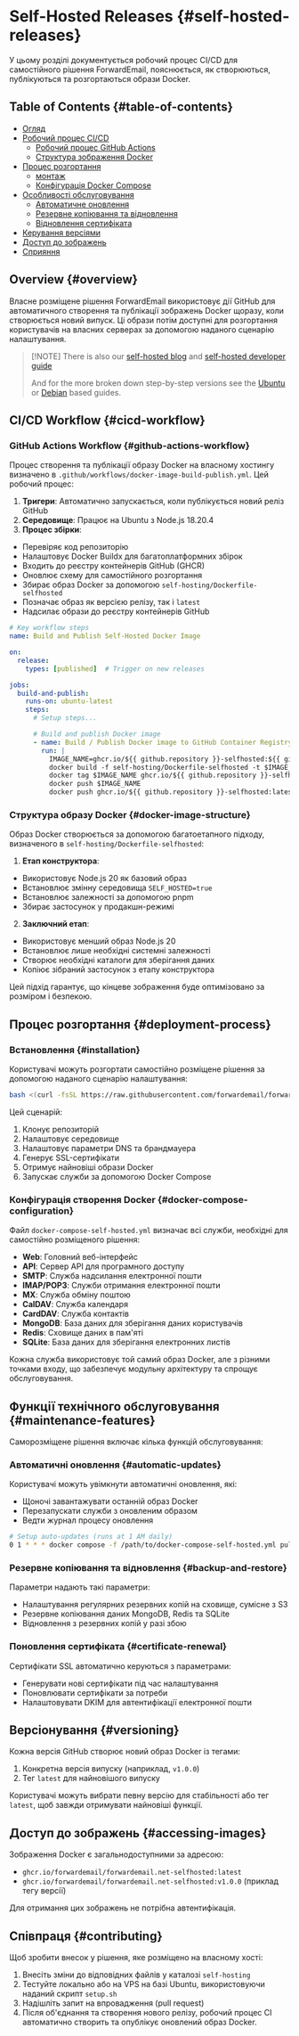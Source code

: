 # Self-Hosted Releases {#self-hosted-releases}

У цьому розділі документується робочий процес CI/CD для самостійного рішення ForwardEmail, пояснюється, як створюються, публікуються та розгортаються образи Docker.

## Table of Contents {#table-of-contents}

* [Огляд](#overview)
* [Робочий процес CI/CD](#cicd-workflow)
  * [Робочий процес GitHub Actions](#github-actions-workflow)
  * [Структура зображення Docker](#docker-image-structure)
* [Процес розгортання](#deployment-process)
  * [монтаж](#installation)
  * [Конфігурація Docker Compose](#docker-compose-configuration)
* [Особливості обслуговування](#maintenance-features)
  * [Автоматичне оновлення](#automatic-updates)
  * [Резервне копіювання та відновлення](#backup-and-restore)
  * [Відновлення сертифіката](#certificate-renewal)
* [Керування версіями](#versioning)
* [Доступ до зображень](#accessing-images)
* [Сприяння](#contributing)

## Overview {#overview}

Власне розміщене рішення ForwardEmail використовує дії GitHub для автоматичного створення та публікації зображень Docker щоразу, коли створюється новий випуск. Ці образи потім доступні для розгортання користувачів на власних серверах за допомогою наданого сценарію налаштування.

> \[!NOTE]
> There is also our [self-hosted blog](https://forwardemail.net/blog/docs/self-hosted-solution) and [self-hosted developer guide](https://forwardemail.net/self-hosted)
>
> And for the more broken down step-by-step versions see the [Ubuntu](https://forwardemail.net/guides/selfhosted-on-ubuntu) or [Debian](https://forwardemail.net/guides/selfhosted-on-debian) based guides.

## CI/CD Workflow {#cicd-workflow}

### GitHub Actions Workflow {#github-actions-workflow}

Процес створення та публікації образу Docker на власному хостингу визначено в `.github/workflows/docker-image-build-publish.yml`. Цей робочий процес:

1. **Тригери**: Автоматично запускається, коли публікується новий реліз GitHub
2. **Середовище**: Працює на Ubuntu з Node.js 18.20.4
3. **Процес збірки**:
* Перевіряє код репозиторію
* Налаштовує Docker Buildx для багатоплатформних збірок
* Входить до реєстру контейнерів GitHub (GHCR)
* Оновлює схему для самостійного розгортання
* Збирає образ Docker за допомогою `self-hosting/Dockerfile-selfhosted`
* Позначає образ як версією релізу, так і `latest`
* Надсилає образи до реєстру контейнерів GitHub

```yaml
# Key workflow steps
name: Build and Publish Self-Hosted Docker Image

on:
  release:
    types: [published]  # Trigger on new releases

jobs:
  build-and-publish:
    runs-on: ubuntu-latest
    steps:
      # Setup steps...

      # Build and publish Docker image
      - name: Build / Publish Docker image to GitHub Container Registry
        run: |
          IMAGE_NAME=ghcr.io/${{ github.repository }}-selfhosted:${{ github.ref_name }}
          docker build -f self-hosting/Dockerfile-selfhosted -t $IMAGE_NAME .
          docker tag $IMAGE_NAME ghcr.io/${{ github.repository }}-selfhosted:latest
          docker push $IMAGE_NAME
          docker push ghcr.io/${{ github.repository }}-selfhosted:latest
```

### Структура образу Docker {#docker-image-structure}

Образ Docker створюється за допомогою багатоетапного підходу, визначеного в `self-hosting/Dockerfile-selfhosted`:

1. **Етап конструктора**:
* Використовує Node.js 20 як базовий образ
* Встановлює змінну середовища `SELF_HOSTED=true`
* Встановлює залежності за допомогою pnpm
* Збирає застосунок у продакшн-режимі

2. **Заключний етап**:
* Використовує менший образ Node.js 20
* Встановлює лише необхідні системні залежності
* Створює необхідні каталоги для зберігання даних
* Копіює зібраний застосунок з етапу конструктора

Цей підхід гарантує, що кінцеве зображення буде оптимізовано за розміром і безпекою.

## Процес розгортання {#deployment-process}

### Встановлення {#installation}

Користувачі можуть розгортати самостійно розміщене рішення за допомогою наданого сценарію налаштування:

```bash
bash <(curl -fsSL https://raw.githubusercontent.com/forwardemail/forwardemail.net/refs/heads/master/self-hosting/setup.sh)
```

Цей сценарій:

1. Клонує репозиторій
2. Налаштовує середовище
3. Налаштовує параметри DNS та брандмауера
4. Генерує SSL-сертифікати
5. Отримує найновіші образи Docker
6. Запускає служби за допомогою Docker Compose

### Конфігурація створення Docker {#docker-compose-configuration}

Файл `docker-compose-self-hosted.yml` визначає всі служби, необхідні для самостійно розміщеного рішення:

* **Web**: Головний веб-інтерфейс
* **API**: Сервер API для програмного доступу
* **SMTP**: Служба надсилання електронної пошти
* **IMAP/POP3**: Служби отримання електронної пошти
* **MX**: Служба обміну поштою
* **CalDAV**: Служба календаря
* **CardDAV**: Служба контактів
* **MongoDB**: База даних для зберігання даних користувачів
* **Redis**: Сховище даних в пам'яті
* **SQLite**: База даних для зберігання електронних листів

Кожна служба використовує той самий образ Docker, але з різними точками входу, що забезпечує модульну архітектуру та спрощує обслуговування.

## Функції технічного обслуговування {#maintenance-features}

Саморозміщене рішення включає кілька функцій обслуговування:

### Автоматичні оновлення {#automatic-updates}

Користувачі можуть увімкнути автоматичні оновлення, які:

* Щоночі завантажувати останній образ Docker
* Перезапускати служби з оновленим образом
* Ведти журнал процесу оновлення

```bash
# Setup auto-updates (runs at 1 AM daily)
0 1 * * * docker compose -f /path/to/docker-compose-self-hosted.yml pull && docker compose -f /path/to/docker-compose-self-hosted.yml up -d >> /var/log/autoupdate.log 2>&1
```

### Резервне копіювання та відновлення {#backup-and-restore}

Параметри надають такі параметри:

* Налаштування регулярних резервних копій на сховище, сумісне з S3
* Резервне копіювання даних MongoDB, Redis та SQLite
* Відновлення з резервних копій у разі збою

### Поновлення сертифіката {#certificate-renewal}

Сертифікати SSL автоматично керуються з параметрами:

* Генерувати нові сертифікати під час налаштування
* Поновлювати сертифікати за потреби
* Налаштовувати DKIM для автентифікації електронної пошти

## Версіонування {#versioning}

Кожна версія GitHub створює новий образ Docker із тегами:

1. Конкретна версія випуску (наприклад, `v1.0.0`)
2. Тег `latest` для найновішого випуску

Користувачі можуть вибрати певну версію для стабільності або тег `latest`, щоб завжди отримувати найновіші функції.

## Доступ до зображень {#accessing-images}

Зображення Docker є загальнодоступними за адресою:

* `ghcr.io/forwardemail/forwardemail.net-selfhosted:latest`
* `ghcr.io/forwardemail/forwardemail.net-selfhosted:v1.0.0` (приклад тегу версії)

Для отримання цих зображень не потрібна автентифікація.

## Співпраця {#contributing}

Щоб зробити внесок у рішення, яке розміщено на власному хості:

1. Внесіть зміни до відповідних файлів у каталозі `self-hosting`
2. Тестуйте локально або на VPS на базі Ubuntu, використовуючи наданий скрипт `setup.sh`
3. Надішліть запит на впровадження (pull request)
4. Після об'єднання та створення нового релізу, робочий процес CI автоматично створить та опублікує оновлений образ Docker.